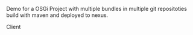 Demo for a OSGi Project with multiple bundles in multiple git repositoties build with maven and deployed to nexus.

Client